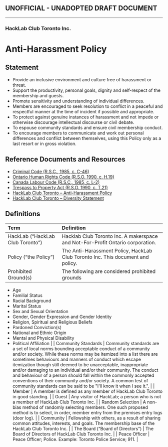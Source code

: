 ## **UNOFFICIAL - UNADOPTED DRAFT DOCUMENT**

---

### HackLab Club Toronto Inc.
# Anti-Harassment Policy

## Statement
+	Provide an inclusive environment and culture free of harassment or threat.
+	Support the productivity, personal goals, dignity and self-respect of the membership and guests.
+	Promote sensitivity and understanding of individual differences.
+	Members are encouraged to seek resolution to conflict in a peaceful and respectful manner at the time of incident if possible and appropriate.
+	To protect against genuine instances of harassment and not impede or otherwise discourage intellectual discourse or civil debate.
+	To espouse community standards and ensure civil membership conduct.
+	To encourage members to communicate and work out personal differences and conflict between themselves, using this Policy only as a last resort or in gross violation.

## Reference Documents and Resources
+ [Criminal Code (R.S.C., 1985, c. C-46)](http://laws-lois.justice.gc.ca/eng/acts/C-46/index.html) 
+ [Ontario Human Rights Code (R.S.O. 1990, c. H.19)](https://www.ontario.ca/laws/statute/90h19)
+ [Canada Labour Code (R.S.C., 1985, c. L-2)](http://laws-lois.justice.gc.ca/eng/acts/l-2/)
+ [Trespass to Property Act (R.S.O. 1990, c. T.21)](https://www.ontario.ca/laws/statute/90t21)
+ [HackLab Club Toronto – Anti-Harassment Policy](https://github.com/hacklabto/HackLabTO-AHP)
+ [HackLab Club Toronto – Diversity Statement](https://github.com/hacklabto/HackLabTO-Diversity-Statement)

## Definitions
| Term   | Definition |
|:--- |:--- |
| HackLab (“HackLab Club Toronto”) | Hacklab Club Toronto Inc.  A makerspace and Not-For-Profit Ontario corporation. |
| Policy (“the Policy”) | The Anti-Harassment Policy, HackLab Club Toronto Inc. This document and policy. |
| Prohibited Ground(s) | The following are considered prohibited grounds  
+ Age  
+ Familial Status  
+ Racial Background  
+ Marital Status  
+ Sex and Sexual Orientation  
+ Gender, Gender Expression and Gender Identity  
+ Religion, Spiritual and Religious Beliefs  
+ Pardoned Conviction(s)  
+ National and Ethnic Origin  
+ Mental and Physical Disability  
+ Political Affiliation |
| Community Standards | Community standards are a set of local norms bounding acceptable conduct of a community and/or society.  While these norms may be itemized into a list there are sometimes behaviours and manners of conduct which escape itemization though still deemed to be unacceptable, inappropriate and/or damaging to an individual and/or their community.  The conduct and behaviour of a person should fall within the commonly accepted conventions of their community and/or society.  A common test of community standards can be said to be "I'll know it when I see it.". |
| Member | A member is defined as any member of HackLab Club Toronto in good standing. |
| Guest | Any visitor of HackLab; a person who is not a member of HackLab Club Toronto Inc. |
| Random Selection | A non-bias method of randomly selecting members.  One such proposed method is to select, in order, member entry from the premises entry logs (door log). |
| Community | Fellowship with others, as a result of sharing common attitudes, interests, and goals.  The membership base of the HackLab Club Toronto Inc. |
| The Board (“Board of Directors”) | The Board of Directors of HackLab Club Toronto Inc. |
| Peace Officer | Peace Officer; Police. Example: Toronto Police Service; 911. |
